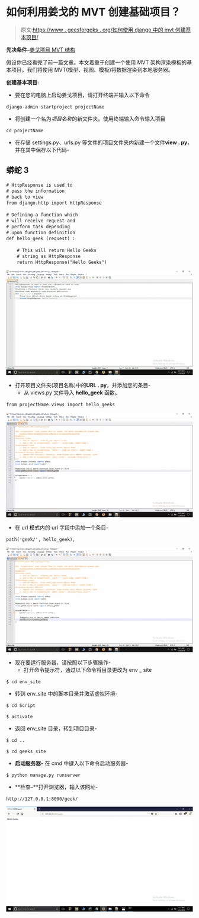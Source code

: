 # 如何利用姜戈的 MVT 创建基础项目？

> 原文:[https://www . geesforgeks . org/如何使用 django 中的 mvt 创建基本项目/](https://www.geeksforgeeks.org/how-to-create-a-basic-project-using-mvt-in-django/)

**先决条件–**[姜戈项目 MVT 结构](https://www.geeksforgeeks.org/django-project-mvt-structure/)

假设你已经看完了前一篇文章。本文着重于创建一个使用 MVT 架构渲染模板的基本项目。我们将使用 MVT(模型、视图、模板)将数据渲染到本地服务器。

**创建基本项目:**

*   要在您的电脑上启动姜戈项目，请打开终端并输入以下命令

```
django-admin startproject projectName
```

*   将创建一个名为*项目名称*的新文件夹。使用终端输入命令输入项目

```
cd projectName
```

*   在存储 settings.py、urls.py 等文件的项目文件夹内新建一个文件**view . py**，并在其中保存以下代码-

## 蟒蛇 3

```
# HttpResponse is used to
# pass the information
# back to view
from django.http import HttpResponse

# Defining a function which
# will receive request and
# perform task depending
# upon function definition
def hello_geek (request) :

    # This will return Hello Geeks
    # string as HttpResponse
    return HttpResponse("Hello Geeks")
```

![](img/e094f22e3e1da35ab90f20a3c480c48c.png)

*   打开项目文件夹(项目名称)中的**URL . py**，并添加您的条目-
    *   从 views.py 文件导入 **hello_geek** 函数。

```
from projectName.views import hello_geeks
```

![](img/ab4666467722d635dfc88ea2d750be1e.png)

*   在 url 模式内的 url 字段中添加一个条目-

```
path('geek/', hello_geek), 

```

![](img/bba10e18af6dd0f9068c320e20248823.png)

*   现在要运行服务器，请按照以下步骤操作-
    *   打开命令提示符，通过以下命令将目录更改为 env _ site

```
$ cd env_site
```

*   转到 env_site 中的脚本目录并激活虚拟环境-

```
$ cd Script
```

```
$ activate
```

*   返回 env_site 目录，转到项目目录-

```
$ cd ..
```

```
$ cd geeks_site
```

*   **启动服务器-** 在 cmd 中键入以下命令启动服务器-

```
$ python manage.py runserver
```

*   **检查–**打开浏览器，输入该网址-

```
http://127.0.0.1:8000/geek/
```

![](img/59447f23d8e293c65ce51d2a57c808e8.png)